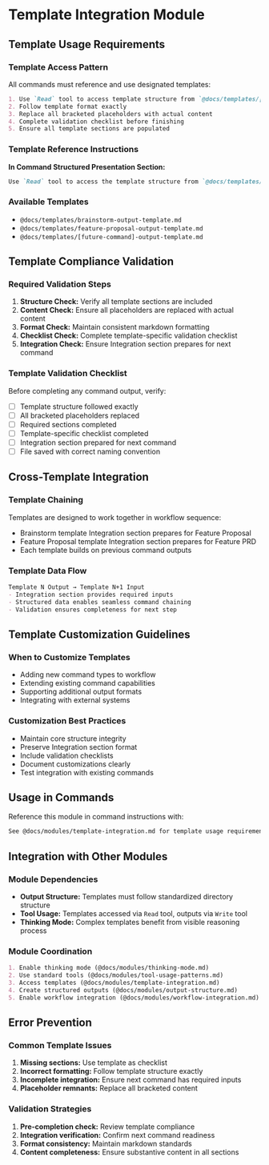 # Template Integration Module

## Template Usage Requirements

### Template Access Pattern
All commands must reference and use designated templates:

```markdown
1. Use `Read` tool to access template structure from `@docs/templates/[template-name].md`
2. Follow template format exactly
3. Replace all bracketed placeholders with actual content
4. Complete validation checklist before finishing
5. Ensure all template sections are populated
```

### Template Reference Instructions
**In Command Structured Presentation Section:**
```markdown
Use `Read` tool to access the template structure from `@docs/templates/[command-name]-output-template.md` and follow its format exactly:
```

### Available Templates
- `@docs/templates/brainstorm-output-template.md`
- `@docs/templates/feature-proposal-output-template.md`
- `@docs/templates/[future-command]-output-template.md`

## Template Compliance Validation

### Required Validation Steps
1. **Structure Check:** Verify all template sections are included
2. **Content Check:** Ensure all placeholders are replaced with actual content
3. **Format Check:** Maintain consistent markdown formatting
4. **Checklist Check:** Complete template-specific validation checklist
5. **Integration Check:** Ensure Integration section prepares for next command

### Template Validation Checklist
Before completing any command output, verify:
- [ ] Template structure followed exactly
- [ ] All bracketed placeholders replaced
- [ ] Required sections completed
- [ ] Template-specific checklist completed
- [ ] Integration section prepared for next command
- [ ] File saved with correct naming convention

## Cross-Template Integration

### Template Chaining
Templates are designed to work together in workflow sequence:
- Brainstorm template Integration section prepares for Feature Proposal
- Feature Proposal template Integration section prepares for Feature PRD
- Each template builds on previous command outputs

### Template Data Flow
```markdown
Template N Output → Template N+1 Input
- Integration section provides required inputs
- Structured data enables seamless command chaining
- Validation ensures completeness for next step
```

## Template Customization Guidelines

### When to Customize Templates
- Adding new command types to workflow
- Extending existing command capabilities
- Supporting additional output formats
- Integrating with external systems

### Customization Best Practices
- Maintain core structure integrity
- Preserve Integration section format
- Include validation checklists
- Document customizations clearly
- Test integration with existing commands

## Usage in Commands

Reference this module in command instructions with:
```markdown
See @docs/modules/template-integration.md for template usage requirements.
```

## Integration with Other Modules

### Module Dependencies
- **Output Structure:** Templates must follow standardized directory structure
- **Tool Usage:** Templates accessed via `Read` tool, outputs via `Write` tool
- **Thinking Mode:** Complex templates benefit from visible reasoning process

### Module Coordination
```markdown
1. Enable thinking mode (@docs/modules/thinking-mode.md)
2. Use standard tools (@docs/modules/tool-usage-patterns.md)
3. Access templates (@docs/modules/template-integration.md)
4. Create structured outputs (@docs/modules/output-structure.md)
5. Enable workflow integration (@docs/modules/workflow-integration.md)
```

## Error Prevention

### Common Template Issues
1. **Missing sections:** Use template as checklist
2. **Incorrect formatting:** Follow template structure exactly
3. **Incomplete integration:** Ensure next command has required inputs
4. **Placeholder remnants:** Replace all bracketed content

### Validation Strategies
1. **Pre-completion check:** Review template compliance
2. **Integration verification:** Confirm next command readiness
3. **Format consistency:** Maintain markdown standards
4. **Content completeness:** Ensure substantive content in all sections